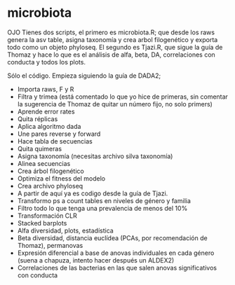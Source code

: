 # microbiota
OJO Tienes dos scripts, el primero es microbiota.R; que desde los raws genera la asv table, asigna taxonomía y crea arbol filogenético y exporta todo como un objeto phyloseq. El segundo es Tjazi.R, que sigue la guía de Thomaz y hace lo que es el análisis de alfa, beta, DA, correlaciones con conducta y todos los plots.


Sólo el código. Empieza siguiendo la guía de DADA2;
* Importa raws, F y R
* Filtra y trimea (está comentado lo que yo hice de primeras, sin comentar la sugerencia de Thomaz de quitar un número fijo, no solo primers)
* Aprende error rates
* Quita réplicas
* Aplica algoritmo dada
* Une pares reverse y forward
* Hace tabla de secuencias
* Quita quimeras
* Asigna taxonomía (necesitas archivo silva taxonomía)
* Alinea secuencias
* Crea árbol filogenético
* Optimiza el fitness del modelo
* Crea archivo phyloseq
* A partir de aquí ya es codigo desde la guía de Tjazi.
* Transformo ps a count tables en niveles de género y familia
* Filtro todo lo que tenga una prevalencia de menos del 10%
* Transformación CLR
* Stacked barplots
* Alfa diversidad, plots, estadística
* Beta diversidad, distancia euclídea (PCAs, por recomendación de Thomaz), permanovas
* Expresión diferencial a base de anovas individuales en cada género (suena a chapuza, intento hacer después un ALDEX2)
* Correlaciones de las bacterias en las que salen anovas significativos con conducta
